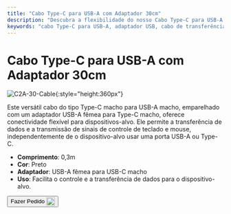 ```yaml
---
title: "Cabo Type-C para USB-A com Adaptador 30cm"
description: "Descubra a flexibilidade do nosso Cabo Type-C para USB-A com Adaptador, projetado para transferência de dados sem interrupções e transmissão de sinais de controle. Perfeito para conectar dispositivos com portas USB-A ou Type-C."
keywords: "cabo Type-C para USB-A, adaptador USB, cabo de transferência de dados, cabo de sinal de controle, conectividade versátil"
---
```


# Cabo Type-C para USB-A com Adaptador 30cm

![C2A-30-Cable](https://assets.openterface.com/images/product/part/OP-04-CABLE30-C2A.webp){:style="height:360px"}

Este versátil cabo do tipo Type-C macho para USB-A macho, emparelhado com um adaptador USB-A fêmea para Type-C macho, oferece conectividade flexível para dispositivos-alvo. Ele permite a transferência de dados e a transmissão de sinais de controle de teclado e mouse, independentemente de o dispositivo-alvo usar uma porta USB-A ou Type-C.

- **Comprimento**: 0,3m
- **Cor**: Preto
- **Adaptador**: USB-A fêmea para USB-C macho
- **Uso**: Facilita o controle e a transferência de dados para o dispositivo-alvo.

<button class="md-button" onclick="window.location.href='https://shop.techxartisan.com/products/type-c-to-usb-a-cable-with-adapter'"> Fazer Pedido <img src="https://assets.openterface.com/images/trademark/txa.svg" alt="TxA Shop" style="vertical-align: middle; height: 20px;"></button>
